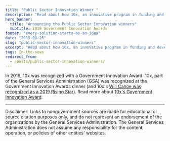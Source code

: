 ```yaml
---
title: "Public Sector Innovation Winner "
description: "Read about how 10x, an innovative program in funding and developing technology solutions that serve the public, was recognized with a 2019 Public Sector Innovation award."
hero_banner:
  title: "Announcing the Public Sector Innovation winners"
  subtitle: 2019 Government Innovation Awards
footer: "every-solution-starts-as-an-idea"
date: "2019-08-25"
slug: "public-sector-innovation-winners"
excerpt: "Read about how 10x, an innovative program in funding and developing technology solutions that serve the public, was recognized with a 2019 Public Sector Innovation award."
tags: In-the-news
redirect_from: 
  - /posts/public-sector-innovation-winners/
---
```


In 2019, 10x was recognized with a Government Innovation Award. 10x, part of the General Services Administration (GSA) was recognized at the Government Innovation Awards dinner (and 10x's <a class="usa-link usa-link--external" rel="noreferrer" href="https://www.nextgov.com/acquisition/2019/08/congratulations-to-the-2019-rising-stars/210967/">Will Cahoe was recognized as a 2019 Rising Star</a>). Read more about <a class="usa-link usa-link--external" rel="noreferrer" href="https://www.route-fifty.com/infrastructure/2019/11/government-innovation-award-top-honors-go-to-virginia-noaa-dod-and-saic/297698/">10x's Government Innovation Award</a>.

---

<p class="disclaimer">Disclaimer: Links to nongovernment sources are made for educational or source citation purposes only, and do not represent an endorsement of the organizations by the General Services Administration. The General Services Administration does not assume any responsibility for the content, operation, or policies of other entities' websites.
</p>
